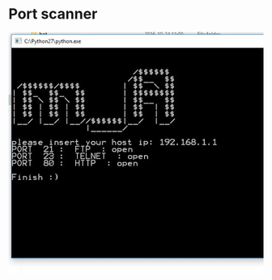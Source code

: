 # Port scanner
![Main ScreenShot](https://github.com/mahdiabasi/portscanner/blob/master/screenshot.JPG)
